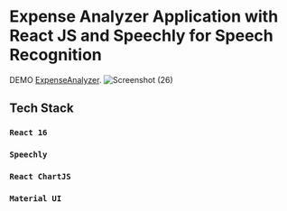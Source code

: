 # Expense Analyzer Application with React JS and Speechly for Speech Recognition 

DEMO [ExpenseAnalyzer](https://mojtaba-shahverdi.github.io/ExpenseAnalyzer/).
![Screenshot (26)](https://user-images.githubusercontent.com/91985158/206906746-25208da3-ec11-440a-a3de-2c680548bf46.png)

## Tech Stack

### `React 16`
### `Speechly`
### `React ChartJS`
### `Material UI`

